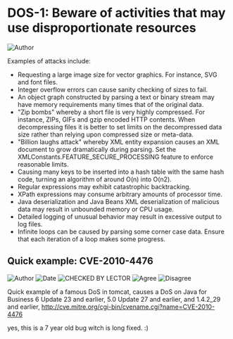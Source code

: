 # DOS-1: Beware of activities that may use disproportionate resources


![Author](https://img.shields.io/badge/Author-Oracle-blue.svg)


Examples of attacks include:

- Requesting a large image size for vector graphics. For instance, SVG and font files.
- Integer overflow errors can cause sanity checking of sizes to fail.
- An object graph constructed by parsing a text or binary stream may have memory requirements many times that of the original data.
- "Zip bombs" whereby a short file is very highly compressed. For instance, ZIPs, GIFs and gzip encoded HTTP contents. When decompressing files it is better to set limits on the decompressed data size rather than relying upon compressed size or meta-data.
- "Billion laughs attack" whereby XML entity expansion causes an XML document to grow dramatically during parsing. Set the XMLConstants.FEATURE_SECURE_PROCESSING feature to enforce reasonable limits.
- Causing many keys to be inserted into a hash table with the same hash code, turning an algorithm of around O(n) into O(n2).
- Regular expressions may exhibit catastrophic backtracking.
- XPath expressions may consume arbitrary amounts of processor time.
- Java deserialization and Java Beans XML deserialization of malicious data may result in unbounded memory or CPU usage.
- Detailed logging of unusual behavior may result in excessive output to log files.
- Infinite loops can be caused by parsing some corner case data. Ensure that each iteration of a loop makes some progress.

## Quick example: CVE-2010-4476
![Author](https://img.shields.io/badge/Author-Jürgen.Taverniers-blue.svg)
![Date](https://img.shields.io/badge/Date-20180114-lightgrey.svg)
![CHECKED BY LECTOR](https://img.shields.io/badge/CHECKED_BY_LECTOR-PENDING-orange.svg)
![Agree](https://img.shields.io/badge/AGREE-0-green.svg)
![Disagree](https://img.shields.io/badge/DISAGREE-0-red.svg)

Quick example of a famous DoS in tomcat, causes a DoS on Java for Business 6 Update 23 and earlier, 5.0 Update 27 and earlier, and 1.4.2_29 and earlier,  http://cve.mitre.org/cgi-bin/cvename.cgi?name=CVE-2010-4476
 
yes, this is a 7 year old bug witch is long fixed. :)